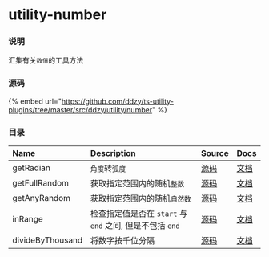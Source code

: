 # utility-number

### 说明

汇集有关`数值`的工具方法

### 源码

{% embed url="https://github.com/ddzy/ts-utility-plugins/tree/master/src/ddzy/utility/number" %}

### 目录

| Name | Description | Source | Docs |
| :--- | :--- | :--- | :--- |
| getRadian | `角度`转`弧度` | [源码](https://github.com/ddzy/ts-utility-plugins/tree/master/src/ddzy/utility/number/getRadian) | [文档](getradian.md) |
| getFullRandom | 获取指定范围内的随机`整数` | [源码](https://github.com/ddzy/ts-utility-plugins/tree/master/src/ddzy/utility/number/getFullRandom) | [文档](getfullrandom.md) |
| getAnyRandom | 获取指定范围内的随机`自然数` | [源码](https://github.com/ddzy/ts-utility-plugins/tree/master/src/ddzy/utility/number/getAnyRandom) | [文档](getanyrandom.md) |
| inRange | 检查指定值是否在 `start` 与 `end` 之间, 但是不包括 `end` | [源码](https://github.com/ddzy/ts-utility-plugins/tree/master/src/ddzy/utility/number/inRange) | [文档](inrange.md) |
| divideByThousand | 将数字按千位分隔 | [源码](https://github.com/ddzy/ts-utility-plugins/tree/master/src/ddzy/utility/number/divideByThousand) | [文档](dividebythousand.md) |

